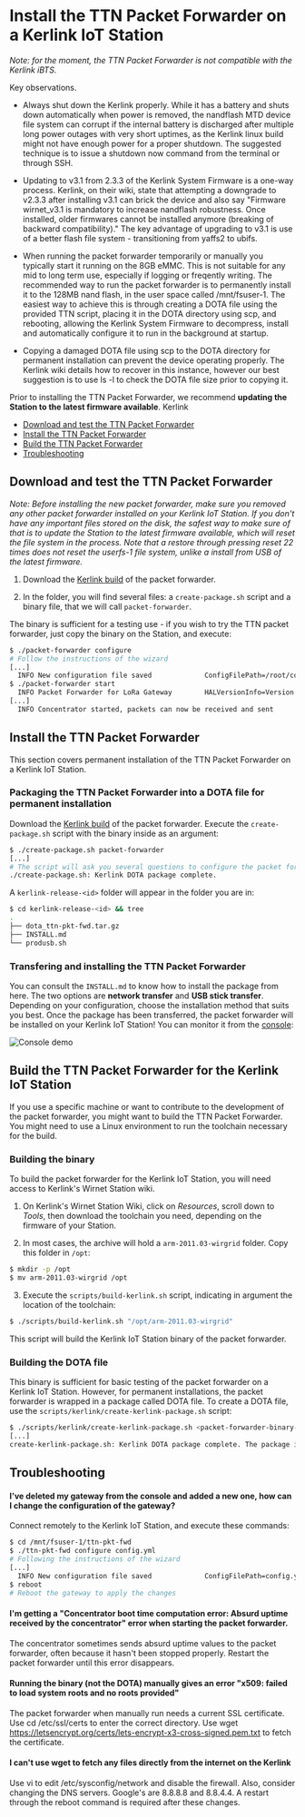 
# Install the TTN Packet Forwarder on a Kerlink IoT Station

*Note: for the moment, the TTN Packet Forwarder is not compatible with the Kerlink iBTS.*

Key observations.

- Always shut down the Kerlink properly. While it has a battery and shuts down automatically when power is removed, the nandflash MTD device file system can corrupt if the internal battery is discharged after multiple long power outages with very short uptimes, as the Kerlink linux build might not have enough power for a proper shutdown. The suggested technique is to issue a shutdown now command from the terminal or through SSH.

- Updating to v3.1 from 2.3.3 of the Kerlink System Firmware is a one-way process. Kerlink, on their wiki, state that attempting a downgrade to v2.3.3 after installing v3.1 can brick the device and also say "Firmware wirnet_v3.1 is mandatory to increase nandflash robustness. Once installed, older firmwares cannot be installed anymore (breaking of backward compatibility)." The key advantage of upgrading to v3.1 is use of a better flash file system - transitioning from yaffs2 to ubifs.

- When running the packet forwarder temporarily or manually you typically start it running on the 8GB eMMC. This is not suitable for any mid to long term use, especially if logging or freqently writing. The recommended way to run the packet forwarder is to permanently install it to the 128MB nand flash, in the user space called /mnt/fsuser-1. The easiest way to achieve this is through creating a DOTA file using the provided TTN script, placing it in the DOTA directory using scp, and rebooting, allowing the Kerlink System Firmware to decompress, install and automatically configure it to run in the background at startup.

- Copying a damaged DOTA file using scp to the DOTA directory for permanent installation can prevent the device operating properly. The Kerlink wiki details how to recover in this instance, however our best suggestion is to use ls -l to check the DOTA file size prior to copying it.   

Prior to installing the TTN Packet Forwarder, we recommend **updating the Station to the latest firmware available**.
Kerlink 

+ [Download and test the TTN Packet Forwarder](#download-test)
+ [Install the TTN Packet Forwarder](#install)
+ [Build the TTN Packet Forwarder](#build)
+ [Troubleshooting](#troubleshooting)

## <a name="download-test"></a>Download and test the TTN Packet Forwarder

*Note: Before installing the new packet forwarder, make sure you removed any other packet forwarder installed on your Kerlink IoT Station. If you don't have any important files stored on the disk, the safest way to make sure of that is to update the Station to the latest firmware available, which will reset the file system in the process. Note that a restore through pressing reset 22 times does not reset the userfs-1 file system, unlike a install from USB of the latest firmware.*

1. Download the [Kerlink build](https://ttnreleases.blob.core.windows.net/packet-forwarder/master/kerlink-iot-station-pktfwd.tar.gz) of the packet forwarder.

2. In the folder, you will find several files: a `create-package.sh` script and a binary file, that we will call `packet-forwarder`.

The binary is sufficient for a testing use - if you wish to try the TTN packet forwarder, just copy the binary on the Station, and execute:

```bash
$ ./packet-forwarder configure
# Follow the instructions of the wizard
[...]
  INFO New configuration file saved             ConfigFilePath=/root/config.yml
$ ./packet-forwarder start
  INFO Packet Forwarder for LoRa Gateway        HALVersionInfo=Version: 4.0.0; Options: native;
[...]
  INFO Concentrator started, packets can now be received and sent
```

## <a name="install"></a>Install the TTN Packet Forwarder

This section covers permanent installation of the TTN Packet Forwarder on a Kerlink IoT Station.

### Packaging the TTN Packet Forwarder into a DOTA file for permanent installation

Download the [Kerlink build](https://ttnreleases.blob.core.windows.net/packet-forwarder/master/kerlink-iot-station-pktfwd.tar.gz) of the packet forwarder. Execute the `create-package.sh` script with the binary inside as an argument:

```bash
$ ./create-package.sh packet-forwarder
[...]
# The script will ask you several questions to configure the packet forwarder.
./create-package.sh: Kerlink DOTA package complete.
```

A `kerlink-release-<id>` folder will appear in the folder you are in:

```bash
$ cd kerlink-release-<id> && tree
.
├── dota_ttn-pkt-fwd.tar.gz
├── INSTALL.md
└── produsb.sh
```

### Transfering and installing the TTN Packet Forwarder

You can consult the `INSTALL.md` to know how to install the package from here. The two options are **network transfer** and **USB stick transfer**. Depending on your configuration, choose the installation method that suits you best. Once the package has been transferred, the packet forwarder will be installed on your Kerlink IoT Station! You can monitor it from the [console](https://console.thethingsnetwork.org):

![Console demo](https://github.com/TheThingsNetwork/packet_forwarder/raw/master/docs/INSTALL_INSTRUCTIONS/console.gif)

## <a name="build"></a>Build the TTN Packet Forwarder for the Kerlink IoT Station

If you use a specific machine or want to contribute to the development of the packet forwarder, you might want to build the TTN Packet Forwarder. You might need to use a Linux environment to run the toolchain necessary for the build.

### Building the binary

To build the packet forwarder for the Kerlink IoT Station, you will need access to Kerlink's Wirnet Station wiki.

1. On Kerlink's Wirnet Station Wiki, click on *Resources*, scroll down to *Tools*, then download the toolchain you need, depending on the firmware of your Station.

2. In most cases, the archive will hold a `arm-2011.03-wirgrid` folder. Copy this folder in `/opt`:

```bash
$ mkdir -p /opt
$ mv arm-2011.03-wirgrid /opt
```

3. Execute the `scripts/build-kerlink.sh` script, indicating in argument the location of the toolchain:

```bash
$ ./scripts/build-kerlink.sh "/opt/arm-2011.03-wirgrid"
```

This script will build the Kerlink IoT Station binary of the packet forwarder.

### Building the DOTA file

This binary is sufficient for basic testing of the packet forwarder on a Kerlink IoT Station. However, for permanent installations, the packet forwarder is wrapped in a package called DOTA file. To create a DOTA file, use the `scripts/kerlink/create-kerlink-package.sh` script:

```bash
$ ./scripts/kerlink/create-kerlink-package.sh <packet-forwarder-binary-path>
[...]
create-kerlink-package.sh: Kerlink DOTA package complete. The package is available in kerlink-release/. Consult the INSTALL.md file to know how to install the package on your Kerlink IoT Station!
```

## <a name="troubleshooting"></a>Troubleshooting

#### I've deleted my gateway from the console and added a new one, how can I change the configuration of the gateway?

Connect remotely to the Kerlink IoT Station, and execute these commands:

```bash
$ cd /mnt/fsuser-1/ttn-pkt-fwd
$ ./ttn-pkt-fwd configure config.yml
# Following the instructions of the wizard
[...]
  INFO New configuration file saved             ConfigFilePath=config.yml
$ reboot
# Reboot the gateway to apply the changes
```

#### I'm getting a "Concentrator boot time computation error: Absurd uptime received by the concentrator" error when starting the packet forwarder.

The concentrator sometimes sends absurd uptime values to the packet forwarder, often because it hasn't been stopped properly. Restart the packet forwarder until this error disappears.

#### Running the binary (not the DOTA) manually gives an error "x509: failed to load system roots and no roots provided"

The packet forwarder when manually run needs a current SSL certificate. Use cd /etc/ssl/certs to enter the correct directory. Use wget https://letsencrypt.org/certs/lets-encrypt-x3-cross-signed.pem.txt to fetch the certificate.

#### I can't use wget to fetch any files directly from the internet on the Kerlink

Use vi to edit /etc/sysconfig/network and disable the firewall. Also, consider changing the DNS servers. Google's are 8.8.8.8 and 8.8.4.4. A restart through the reboot command is required after these changes.

